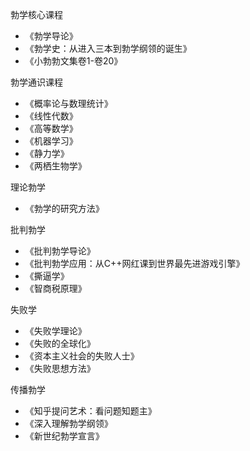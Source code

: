 勃学核心课程

- 《勃学导论》
- 《勃学史：从进入三本到勃学纲领的诞生》
- 《小勃勃文集卷1-卷20》

勃学通识课程

- 《概率论与数理统计》
- 《线性代数》
- 《高等数学》
- 《机器学习》
- 《静力学》
- 《两栖生物学》

理论勃学

-  《勃学的研究方法》

批判勃学

- 《批判勃学导论》
- 《批判勃学应用：从C++网红课到世界最先进游戏引擎》
- 《撕逼学》
- 《智商税原理》

失败学

- 《失败学理论》
- 《失败的全球化》
- 《资本主义社会的失败人士》
- 《失败思想方法》

传播勃学

- 《知乎提问艺术：看问题知题主》
- 《深入理解勃学纲领》
- 《新世纪勃学宣言》